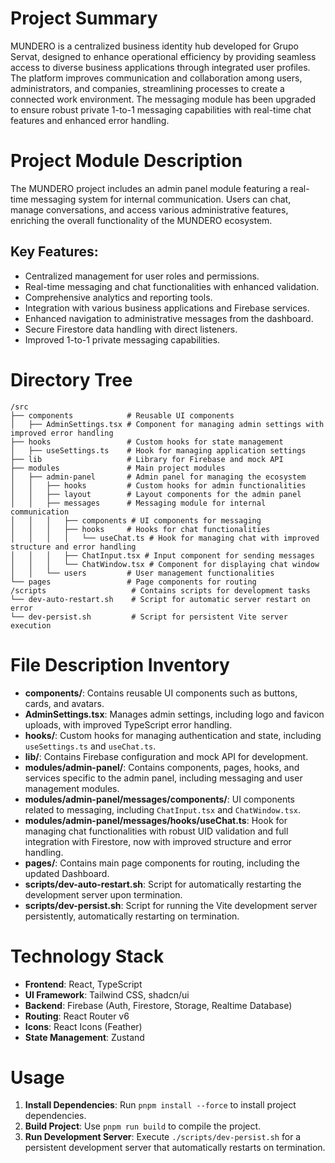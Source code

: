 # Project Summary
MUNDERO is a centralized business identity hub developed for Grupo Servat, designed to enhance operational efficiency by providing seamless access to diverse business applications through integrated user profiles. The platform improves communication and collaboration among users, administrators, and companies, streamlining processes to create a connected work environment. The messaging module has been upgraded to ensure robust private 1-to-1 messaging capabilities with real-time chat features and enhanced error handling.

# Project Module Description
The MUNDERO project includes an admin panel module featuring a real-time messaging system for internal communication. Users can chat, manage conversations, and access various administrative features, enriching the overall functionality of the MUNDERO ecosystem.

## Key Features:
- Centralized management for user roles and permissions.
- Real-time messaging and chat functionalities with enhanced validation.
- Comprehensive analytics and reporting tools.
- Integration with various business applications and Firebase services.
- Enhanced navigation to administrative messages from the dashboard.
- Secure Firestore data handling with direct listeners.
- Improved 1-to-1 private messaging capabilities.

# Directory Tree
```
/src
├── components            # Reusable UI components
│   ├── AdminSettings.tsx # Component for managing admin settings with improved error handling
├── hooks                 # Custom hooks for state management
│   ├── useSettings.ts    # Hook for managing application settings
├── lib                   # Library for Firebase and mock API
├── modules               # Main project modules
│   ├── admin-panel       # Admin panel for managing the ecosystem
│   │   ├── hooks         # Custom hooks for admin functionalities
│   │   ├── layout        # Layout components for the admin panel
│   │   ├── messages      # Messaging module for internal communication
│   │   │   ├── components # UI components for messaging
│   │   │   ├── hooks     # Hooks for chat functionalities
│   │   │   │   └── useChat.ts # Hook for managing chat with improved structure and error handling
│   │   │   ├── ChatInput.tsx # Input component for sending messages
│   │   │   └── ChatWindow.tsx # Component for displaying chat window
│   │   └── users         # User management functionalities
└── pages                 # Page components for routing
/scripts                   # Contains scripts for development tasks
└── dev-auto-restart.sh    # Script for automatic server restart on error
└── dev-persist.sh         # Script for persistent Vite server execution
```

# File Description Inventory
- **components/**: Contains reusable UI components such as buttons, cards, and avatars.
- **AdminSettings.tsx**: Manages admin settings, including logo and favicon uploads, with improved TypeScript error handling.
- **hooks/**: Custom hooks for managing authentication and state, including `useSettings.ts` and `useChat.ts`.
- **lib/**: Contains Firebase configuration and mock API for development.
- **modules/admin-panel/**: Contains components, pages, hooks, and services specific to the admin panel, including messaging and user management modules.
- **modules/admin-panel/messages/components/**: UI components related to messaging, including `ChatInput.tsx` and `ChatWindow.tsx`.
- **modules/admin-panel/messages/hooks/useChat.ts**: Hook for managing chat functionalities with robust UID validation and full integration with Firestore, now with improved structure and error handling.
- **pages/**: Contains main page components for routing, including the updated Dashboard.
- **scripts/dev-auto-restart.sh**: Script for automatically restarting the development server upon termination.
- **scripts/dev-persist.sh**: Script for running the Vite development server persistently, automatically restarting on termination.

# Technology Stack
- **Frontend**: React, TypeScript
- **UI Framework**: Tailwind CSS, shadcn/ui
- **Backend**: Firebase (Auth, Firestore, Storage, Realtime Database)
- **Routing**: React Router v6
- **Icons**: React Icons (Feather)
- **State Management**: Zustand

# Usage
1. **Install Dependencies**: Run `pnpm install --force` to install project dependencies.
2. **Build Project**: Use `pnpm run build` to compile the project.
3. **Run Development Server**: Execute `./scripts/dev-persist.sh` for a persistent development server that automatically restarts on termination.
